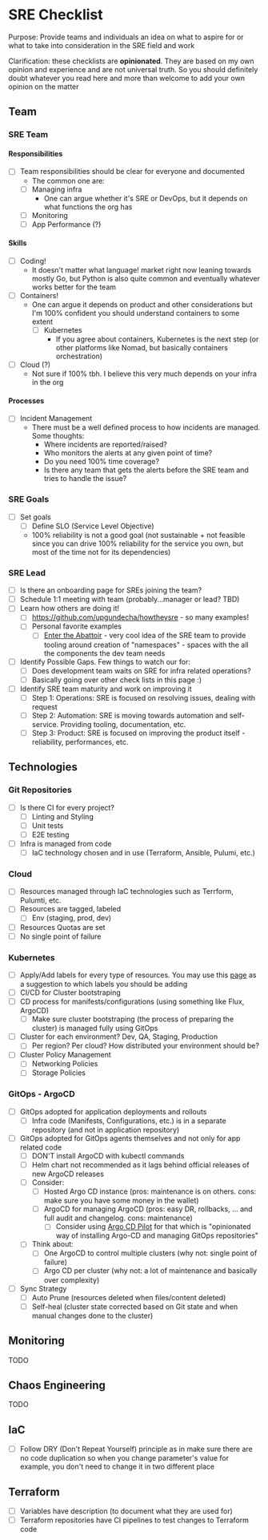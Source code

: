 # SRE Checklist

Purpose: Provide teams and individuals an idea on what to aspire for or what to take into consideration in the SRE field and work

Clarification: these checklists are **opinionated**. They are based on my own opinion and experience and are not universal truth. So you should definitely doubt whatever you read here and more than welcome to add your own opinion on the matter

## Team

### SRE Team

#### Responsibilities

- [ ] Team responsibilities should be clear for everyone and documented
  - The common one are:
  - [ ] Managing infra
    - One can argue whether it's SRE or DevOps, but it depends on what functions the org has
  - [ ] Monitoring
  - [ ] App Performance (?)

#### Skills

- [ ] Coding!
  - It doesn't matter what language! market right now leaning towards mostly Go, but Python is also quite common and eventually whatever works better for the team
- [ ] Containers!
  - One can argue it depends on product and other considerations but I'm 100% confident you should understand containers to some extent
    - [ ] Kubernetes
      - If you agree about containers, Kubernetes is the next step (or other platforms like Nomad, but basically containers orchestration)
- [ ] Cloud (?)
    - Not sure if 100% tbh. I believe this very much depends on your infra in the org

#### Processes

- [ ] Incident Management
  - There must be a well defined process to how incidents are managed. Some thoughts:
    - Where incidents are reported/raised?
    - Who monitors the alerts at any given point of time?
    - Do you need 100% time coverage?
    - Is there any team that gets the alerts before the SRE team and tries to handle the issue?

### SRE Goals 

- [ ] Set goals
  - [ ] Define SLO (Service Level Objective)
  - 100% reliability is not a good goal (not sustainable + not feasible since you can drive 100% reliability for the service you own, but most of the time not for its dependencies)

### SRE Lead 

- [ ] Is there an onboarding page for SREs joining the team?
- [ ] Schedule 1:1 meeting with team (probably...manager or lead? TBD)
- [ ] Learn how others are doing it!
    - [ ] https://github.com/upgundecha/howtheysre - so many examples!
    - [ ] Personal favorite examples
      - [  ] [Enter the Abattoir](https://achievers.engineering/enter-the-abattoir-ee5e2019f0b3) - very cool idea of the SRE team to provide tooling around creation of "namespaces" - spaces with the all the components the dev team needs
- [ ] Identify Possible Gaps. Few things to watch our for:
  - [ ] Does development team waits on SRE for infra related operations?
  - [ ] Basically going over other check lists in this page :)
- [ ] Identify SRE team maturity and work on improving it
  - [ ] Step 1: Operations: SRE is focused on resolving issues, dealing with request
  - [ ] Step 2: Automation: SRE is moving towards automation and self-service. Providing tooling, documentation, etc.
  - [ ] Step 3: Product: SRE is focused on improving the product itself - reliability, performances, etc.

## Technologies

### Git Repositories

- [ ] Is there CI for every project?
  - [ ] Linting and Styling
  - [ ] Unit tests
  - [ ] E2E testing
- [ ] Infra is managed from code
  - [ ] IaC technology chosen and in use (Terraform, Ansible, Pulumi, etc.)

### Cloud

- [ ] Resources managed through IaC technologies such as Terrform, Pulumti, etc.
- [ ] Resources are tagged, labeled
  - [ ] Env (staging, prod, dev)
- [ ] Resources Quotas are set
- [ ] No single point of failure

### Kubernetes

- [ ] Apply/Add labels for every type of resources. You may use this [page](https://kubernetes.io/docs/concepts/overview/working-with-objects/common-labels) as a suggestion to which labels you should be adding
- [ ] CI/CD for Cluster bootstraping 
- [ ] CD process for manifests/configurations (using something like Flux, ArgoCD)
  - [ ] Make sure cluster bootstraping (the process of preparing the cluster) is managed fully using GitOps
- [ ] Cluster for each environment? Dev, QA, Staging, Production
  - [ ] Per region? Per cloud? How distributed your environment should be? 
- [ ] Cluster Policy Management
  - [ ] Networking Policies
  - [ ] Storage Policies

### GitOps - ArgoCD

- [ ] GitOps adopted for application deployments and rollouts
  - [ ] Infra code (Manifests, Configurations, etc.) is in a separate repository (and not in application repository)
- [ ] GitOps adopted for GitOps agents themselves and not only for app related code
  - [ ] DON'T install ArgoCD with kubectl commands
  - [ ] Helm chart not recommended as it lags behind official releases of new ArgoCD releases
  - [ ] Consider:
    - [ ] Hosted Argo CD instance (pros: maintenance is on others. cons: make sure you have some money in the wallet)
    - [ ] ArgoCD for managing ArgoCD (pros: easy DR, rollbacks, ... and full audit and changelog. cons: maintenance)
      - [ ] Consider using [Argo CD Pilot](https://argocd-autopilot.readthedocs.io/en/stable) for that which is "opinionated way of installing Argo-CD and managing GitOps repositories"
  - [ ] Think about:
    - [ ] One ArgoCD to control multiple clusters (why not: single point of failure)
    - [ ] Argo CD per cluster (why not: a lot of maintenance and basically over complexity)
- [ ] Sync Strategy
  - [ ] Auto Prune (resources deleted when files/content deleted)
  - [ ] Self-heal (cluster state corrected based on Git state and when manual changes done to the cluster)

## Monitoring

TODO

## Chaos Engineering

TODO

## IaC

  - [ ] Follow DRY (Don't Repeat Yourself) principle as in make sure there are no code duplication so when you change parameter's value for example, you don't need to change it in two different place

## Terraform

  - [ ] Variables have description (to document what they are used for)
  - [ ] Terraform repositories have CI pipelines to test changes to Terraform code
